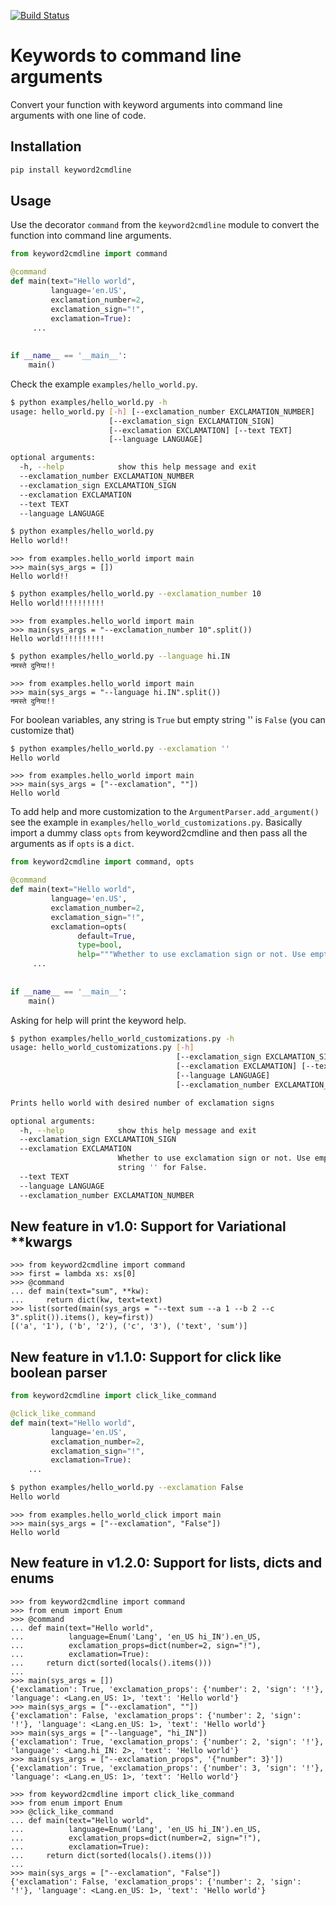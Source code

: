 [![Build Status](https://travis-ci.org/wecacuee/keyword2cmdline.svg?branch=master)](https://travis-ci.org/wecacuee/keyword2cmdline)
# Keywords to command line arguments

Convert your function with keyword arguments into command line arguments with one line of code.

## Installation

``` python
pip install keyword2cmdline
```

## Usage

Use the decorator `command` from the `keyword2cmdline` module to convert the function into command line arguments.

``` python
from keyword2cmdline import command

@command
def main(text="Hello world",
         language='en.US',
         exclamation_number=2,
         exclamation_sign="!",
         exclamation=True):
     ...
     
 
if __name__ == '__main__':
    main()
```

Check the example `examples/hello_world.py`.

``` bash
$ python examples/hello_world.py -h
usage: hello_world.py [-h] [--exclamation_number EXCLAMATION_NUMBER]
                      [--exclamation_sign EXCLAMATION_SIGN]
                      [--exclamation EXCLAMATION] [--text TEXT]
                      [--language LANGUAGE]

optional arguments:
  -h, --help            show this help message and exit
  --exclamation_number EXCLAMATION_NUMBER
  --exclamation_sign EXCLAMATION_SIGN
  --exclamation EXCLAMATION
  --text TEXT
  --language LANGUAGE
```

``` bash
$ python examples/hello_world.py
Hello world!!
```

``` python-console
>>> from examples.hello_world import main
>>> main(sys_args = [])
Hello world!!

```

``` bash
$ python examples/hello_world.py --exclamation_number 10
Hello world!!!!!!!!!!
```

```python-console
>>> from examples.hello_world import main
>>> main(sys_args = "--exclamation_number 10".split())
Hello world!!!!!!!!!!

```

``` bash
$ python examples/hello_world.py --language hi.IN
नमस्ते दुनिया!!
```

```python-console
>>> from examples.hello_world import main
>>> main(sys_args = "--language hi.IN".split())
नमस्ते दुनिया!!

```

For boolean variables, any string is `True` but empty string '' is `False` (you can customize that)
``` bash
$ python examples/hello_world.py --exclamation ''
Hello world
```

``` python-console
>>> from examples.hello_world import main
>>> main(sys_args = ["--exclamation", ""])
Hello world

```

To add help and more customization to the `ArgumentParser.add_argument()` see the example in 
`examples/hello_world_customizations.py`. Basically import a dummy class `opts`
from keyword2cmdline and then pass all the arguments as if `opts` is a `dict`.

``` python
from keyword2cmdline import command, opts

@command
def main(text="Hello world",
         language='en.US',
         exclamation_number=2,
         exclamation_sign="!",
         exclamation=opts(
               default=True,
               type=bool,
               help="""Whether to use exclamation sign or not. Use empty string '' for False""")):
     ...
     
 
if __name__ == '__main__':
    main()

```

Asking for help will print the keyword help.

``` bash
$ python examples/hello_world_customizations.py -h
usage: hello_world_customizations.py [-h]
                                     [--exclamation_sign EXCLAMATION_SIGN]
                                     [--exclamation EXCLAMATION] [--text TEXT]
                                     [--language LANGUAGE]
                                     [--exclamation_number EXCLAMATION_NUMBER]

Prints hello world with desired number of exclamation signs

optional arguments:
  -h, --help            show this help message and exit
  --exclamation_sign EXCLAMATION_SIGN
  --exclamation EXCLAMATION
                        Whether to use exclamation sign or not. Use empty
                        string '' for False.
  --text TEXT
  --language LANGUAGE
  --exclamation_number EXCLAMATION_NUMBER
```

## New feature in v1.0: Support for Variational **kwargs

``` python-console
>>> from keyword2cmdline import command
>>> first = lambda xs: xs[0]
>>> @command
... def main(text="sum", **kw):
...     return dict(kw, text=text)
>>> list(sorted(main(sys_args = "--text sum --a 1 --b 2 --c 3".split()).items(), key=first))
[('a', '1'), ('b', '2'), ('c', '3'), ('text', 'sum')]

```

## New feature in v1.1.0: Support for click like boolean parser

``` python
from keyword2cmdline import click_like_command

@click_like_command
def main(text="Hello world",
         language='en.US',
         exclamation_number=2,
         exclamation_sign="!",
         exclamation=True):
    ...
```

``` bash
$ python examples/hello_world.py --exclamation False
Hello world
```

``` python-console
>>> from examples.hello_world_click import main
>>> main(sys_args = ["--exclamation", "False"])
Hello world

```

## New feature in v1.2.0: Support for lists, dicts and enums


``` python-console
>>> from keyword2cmdline import command
>>> from enum import Enum
>>> @command
... def main(text="Hello world",
...          language=Enum('Lang', 'en_US hi_IN').en_US,
...          exclamation_props=dict(number=2, sign="!"),
...          exclamation=True):
...     return dict(sorted(locals().items()))
...
>>> main(sys_args = [])
{'exclamation': True, 'exclamation_props': {'number': 2, 'sign': '!'}, 'language': <Lang.en_US: 1>, 'text': 'Hello world'}
>>> main(sys_args = ["--exclamation", ""])
{'exclamation': False, 'exclamation_props': {'number': 2, 'sign': '!'}, 'language': <Lang.en_US: 1>, 'text': 'Hello world'}
>>> main(sys_args = ["--language", "hi_IN"])
{'exclamation': True, 'exclamation_props': {'number': 2, 'sign': '!'}, 'language': <Lang.hi_IN: 2>, 'text': 'Hello world'}
>>> main(sys_args = ["--exclamation_props", '{"number": 3}'])
{'exclamation': True, 'exclamation_props': {'number': 3, 'sign': '!'}, 'language': <Lang.en_US: 1>, 'text': 'Hello world'}

>>> from keyword2cmdline import click_like_command
>>> from enum import Enum
>>> @click_like_command
... def main(text="Hello world",
...          language=Enum('Lang', 'en_US hi_IN').en_US,
...          exclamation_props=dict(number=2, sign="!"),
...          exclamation=True):
...     return dict(sorted(locals().items()))
...
>>> main(sys_args = ["--exclamation", "False"])
{'exclamation': False, 'exclamation_props': {'number': 2, 'sign': '!'}, 'language': <Lang.en_US: 1>, 'text': 'Hello world'}

```
